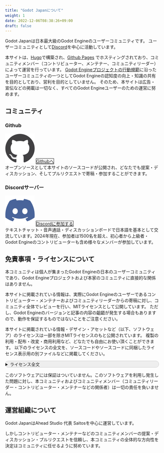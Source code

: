 ```yaml
---
title: "Godot Japanについて"
weight: 1
date: 2022-12-06T08:38:26+09:00
draft: false
---
```


Godot Japanは日本最大級のGodot Engineのユーザーコミュニティです。
ユーザーコミュニティとして[Discord](https://discord.gg/DyFvSJZ)を中心に活動しています。

本サイトは、[Hugo](https://gohugo.io/)で構築され、[Github Pages](https://github.com/godot-jp/godot-jp) でホスティングされており、コミュニティメンバー（コントリビューター、メンテナー、コミュニティリーダー）によって運営を行っています。
[Godot Engineプロジェクトの行動規範](https://godotengine.org/code-of-conduct/)に沿ったユーザーコミュニティの一つとしてGodot Engineの認知度の向上・知識の共有を目的としており、営利を目的としていません。
そのため、本サイトは広告・宣伝などの掲載は一切なく、すべてのGodot Engineユーザーのための運営に努めます。


## コミュニティ

<div class="row gx-2 d-flex justify-content-center align-items-stretch mb-3">
<div class="card d-flex p-3 mx-1 col-12 col-lg-5">
<h3 class="text-center">Github</h3>
<img src="Github-Icon.png" width="97px" class="mx-auto my-3">
<a href="https://github.com/godot-jp/godot-jp" class="btn btn-dark w-100 my-3 fw-bolder justify-content-center text-light" style="border:1px solid;">Githubへ</a>
<div>
オープンソースとして本サイトのソースコードが公開され、どなたでも提案・ディスカッション、そしてプルリクエストで寄稿・参加することができます。
</div>
</div>
<div class="card p-3 my-2 my-lg-0 mx-1 col-12 col-lg-5">
<h3 class="text-center">Discordサーバー</h3>
<img src="Discord-Icon.png" width="97px" class="mx-auto my-3">
<a href="https://discord.gg/DyFvSJZ" class="btn btn-dark w-100 my-3 fw-bolder justify-content-center text-light" style="border:1px solid;">Discordに参加する</a>
<div>
テキストチャット・音声通話・ディスカッションボードで日本語を基本として交流しています。2024年現在、参加者は1500名を超え、初心者から上級者・Godot Engineのコントリビューターも含め様々なメンバーが参加しています。
</div>
</div>
</div>

## 免責事項・ライセンスについて

本コミュニティは個人が集まったGodot Engineの日本のユーザーコミュニティであり、Godot Engineプロジェクトおよび本家のコミュニティに直接的な関係はありません。

本サイトに掲載されている情報は、実際にGodot Engineのユーザーであるコントリビューター・メンテナーおよびコミュニティリーダーからの寄稿に対し、コミュニティ全体でレビューを行い、MITライセンスとして公開しています。
ただし、Godot Engineのバージョンと記事の内容の齟齬が発生する場合もありますので、動作を保証するものではないことをご注意ください。

本サイトに掲載されている情報・デザイン・アセットなど（以下、ソフトウェア）のライセンスは一部を除きMITライセンスのもと公開されています。
複製の利用・配布・改変・商用利用など、どなたでも自由にお使い頂くことができます。
以下のライセンスの全文を、ソースコードやソースコードに同梱したライセンス表示用の別ファイルなどに掲載してください。


<details class="px-3 py-1" style="background-color: #eee; border:solid 1px #ccc; border-radius:10px;">

<summary>ライセンス全文</summary>

```
Copyright (c) 2024 Godot Japan
Permission is hereby granted, free of charge, to any person obtaining a copy of this software and associated documentation files (the "Software"), to deal in the Software without restriction, including without limitation the rights to use, copy, modify, merge, publish, distribute, sublicense, and/or sell copies of the Software, and to permit persons to whom the Software is furnished to do so, subject to the following conditions:
The above copyright notice and this permission notice shall be included in all copies or substantial portions of the Software.
THE SOFTWARE IS PROVIDED "AS IS", WITHOUT WARRANTY OF ANY KIND, EXPRESS OR IMPLIED, INCLUDING BUT NOT LIMITED TO THE WARRANTIES OF MERCHANTABILITY, FITNESS FOR A PARTICULAR PURPOSE AND NONINFRINGEMENT. IN NO EVENT SHALL THE AUTHORS OR COPYRIGHT HOLDERS BE LIABLE FOR ANY CLAIM, DAMAGES OR OTHER LIABILITY, WHETHER IN AN ACTION OF CONTRACT, TORT OR OTHERWISE, ARISING FROM, OUT OF OR IN CONNECTION WITH THE SOFTWARE OR THE USE OR OTHER DEALINGS IN THE SOFTWARE.
```

</details>

このソフトウェアには保証はついていません。このソフトウェアを利用し発生した問題に対し、本コミュニティおよびコミュニティメンバー（コミュニティリーダー・コントリビューター・メンテナーなどの関係者）は一切の責任を負いません。

## 運営組織について

Godot JapanはAhead Studio 代表 Saitosを中心に運営しています。

しかしコントリビューター・メンテナーなどのコミュニティメンバーの提案・ディスカッション・プルリクエストを信頼し、本コミュニティの全体的な方向性を決定はコミュニティに任せるように努めています。
